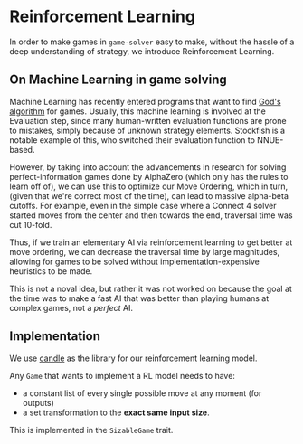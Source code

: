 # Reinforcement Learning

In order to make games in `game-solver` easy to make, without the hassle of a deep understanding of strategy, we introduce Reinforcement Learning.

## On Machine Learning in game solving

Machine Learning has recently entered programs that want to find [God's algorithm](https://en.wikipedia.org/wiki/God%27s_algorithm) for games. Usually, this machine learning is involved at the Evaluation step, since many human-written evaluation functions are prone to mistakes, simply because of unknown strategy elements. Stockfish is a notable example of this, who switched their evaluation function to NNUE-based.

However, by taking into account the advancements in research for solving perfect-information games done by AlphaZero (which only has the rules to learn off of), we can use this to optimize our Move Ordering, which in turn, (given that we're correct most of the time), can lead to massive alpha-beta cutoffs. For example, even in the simple case where a Connect 4 solver started moves from the center and then towards the end, traversal time was cut 10-fold.

Thus, if we train an elementary AI via reinforcement learning to get better at move ordering, we can decrease the traversal time by large magnitudes, allowing for games to be solved without implementation-expensive heuristics to be made.

This is not a noval idea, but rather it was not worked on because the goal at the time was to make a fast AI that was better than playing humans at complex games, not a *perfect* AI.

## Implementation

We use [candle](https://github.com/huggingface/candle/) as the library for our reinforcement learning model.

Any `Game` that wants to implement a RL model needs to have:
- a constant list of every single possible move at any moment (for outputs)
- a set transformation to the **exact same input size**.

This is implemented in the `SizableGame` trait.

